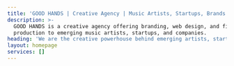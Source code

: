```yaml
---
title: 'GOOD HANDS | Creative Agency | Music Artists, Startups, Brands'
description: >-
  GOOD HANDS is a creative agency offering branding, web design, and film
  production to emerging music artists, startups, and companies.
heading: 'We are the creative powerhouse behind emerging artists, startups and companies'
layout: homepage
services: []
---
```


